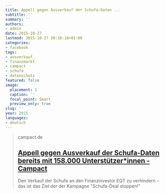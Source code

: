 ```yaml
---
title: Appell gegen Ausverkauf der Schufa-Daten ...
subtitle: ''
summary: ''
authors:
- admin
date: 2015-10-27
lastmod: 2015-10-27 20:18:18+01:00
categories:
- facebook
tags:
- ausverkauf
- finanzmarkt
- campact
- schufa
- datenschutz
featured: false
image:
  placement: 1
  caption: ''
  focal_point: Smart
  preview_only: true
slug: ''
year: 2015
languages:
- deutsch
---
```


> campact.de
> ## [Appell gegen Ausverkauf der Schufa-Daten bereits mit 158.000 Unterstützer*innen - Campact](https://www.campact.de/lobbyismus/appell/?utm_term=inside-flow&utm_medium=recommendation&utm_campaign=%2Flobbyismus%2Fappell&utm_source=rec-fb&utm_content=random-a)
>
>Den Verkauf der Schufa an den Finanzinvestor EQT zu verhindern – das ist das Ziel der der Kampagne "Schufa-Deal stoppen!"